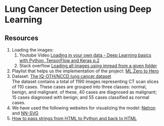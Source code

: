 # Lung Cancer Detection using Deep Learning

## Resources

1. Loading the images:
   1. Youtube Video [Loading in your own data - Deep Learning basics with Python, TensorFlow and Keras p.2](https://www.youtube.com/watch?v=j-3vuBynnOE)
   2. Stack overflow [Loading all images using imread from a given folder](https://stackoverflow.com/questions/30230592/loading-all-images-using-imread-from-a-given-folder)
2. Playlist that helps us the implementation of the project: [ML Zero to Hero](https://www.youtube.com/playlist?list=PLQY2H8rRoyvwWuPiWnuTDBHe7I0fMSsfO)
3. Dataset: [The IQ-OTH/NCCD lung cancer dataset](https://data.mendeley.com/datasets/bhmdr45bh2/4) \
   The dataset contains a total of 1190 images representing CT scan slices of 110 cases. These cases are grouped into three classes: normal, benign, and malignant. of these, 40 cases are diagnosed as malignant; 15 cases diagnosed with benign; and 55 cases classified as normal cases.
4. We have used the following websites for visualizing the model: [Netron](https://netron.app/) and [NN-SVG](https://alexlenail.me/NN-SVG/AlexNet.html)
5. [How to pass strings from HTML to Python and back to HTML](https://stackoverflow.com/questions/61846304/how-to-pass-strings-from-html-to-python-and-back-to-html)
